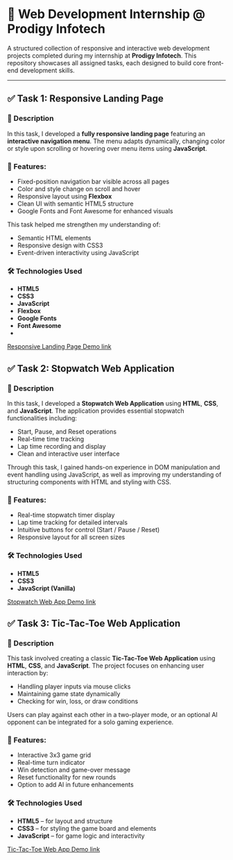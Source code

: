 # 💼 Web Development Internship @ Prodigy Infotech

A structured collection of responsive and interactive web development projects completed during my internship at **Prodigy Infotech**. This repository showcases all assigned tasks, each designed to build core front-end development skills.

---

## ✅ Task 1: Responsive Landing Page

### 📄 Description
In this task, I developed a **fully responsive landing page** featuring an **interactive navigation menu**. The menu adapts dynamically, changing color or style upon scrolling or hovering over menu items using **JavaScript**.

### 🌟 Features:
- Fixed-position navigation bar visible across all pages
- Color and style change on scroll and hover
- Responsive layout using **Flexbox**
- Clean UI with semantic HTML5 structure
- Google Fonts and Font Awesome for enhanced visuals

This task helped me strengthen my understanding of:
- Semantic HTML elements
- Responsive design with CSS3
- Event-driven interactivity using JavaScript

### 🛠 Technologies Used
- **HTML5**
- **CSS3**
- **JavaScript**
- **Flexbox**
- **Google Fonts**
- **Font Awesome**
- 
[Responsive Landing Page Demo link](https://amanarya1311.github.io/Prodigy-Infotech/PRODIGY_WD_01/)

## ✅ Task 2: Stopwatch Web Application

### 📄 Description
In this task, I developed a **Stopwatch Web Application** using **HTML**, **CSS**, and **JavaScript**. The application provides essential stopwatch functionalities including:

- Start, Pause, and Reset operations
- Real-time time tracking
- Lap time recording and display
- Clean and interactive user interface

Through this task, I gained hands-on experience in DOM manipulation and event handling using JavaScript, as well as improving my understanding of structuring components with HTML and styling with CSS.

### 🌟 Features:
- Real-time stopwatch timer display
- Lap time tracking for detailed intervals
- Intuitive buttons for control (Start / Pause / Reset)
- Responsive layout for all screen sizes

### 🛠 Technologies Used
- **HTML5**
- **CSS3**
- **JavaScript (Vanilla)**
  
[Stopwatch Web App Demo link](https://amanarya1311.github.io/Prodigy-Infotech/PRODIGY_WD_02/)

## ✅ Task 3: Tic-Tac-Toe Web Application

### 📄 Description
This task involved creating a classic **Tic-Tac-Toe Web Application** using **HTML**, **CSS**, and **JavaScript**. The project focuses on enhancing user interaction by:

- Handling player inputs via mouse clicks
- Maintaining game state dynamically
- Checking for win, loss, or draw conditions

Users can play against each other in a two-player mode, or an optional AI opponent can be integrated for a solo gaming experience.

### 🌟 Features:
- Interactive 3x3 game grid
- Real-time turn indicator
- Win detection and game-over message
- Reset functionality for new rounds
- Option to add AI in future enhancements

### 🛠 Technologies Used
- **HTML5** – for layout and structure  
- **CSS3** – for styling the game board and elements  
- **JavaScript** – for game logic and interactivity

[Tic-Tac-Toe Web App Demo link](https://amanarya1311.github.io/Prodigy-Infotech/PRODIGY_WD_03/)

